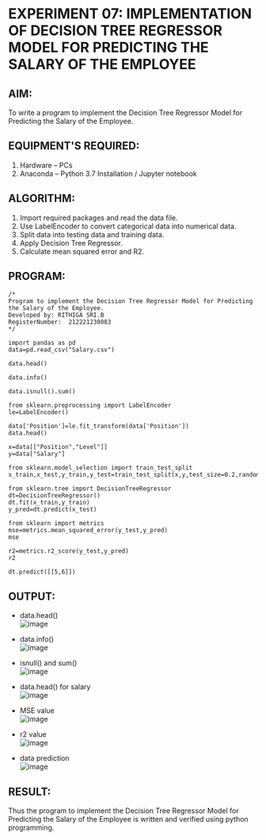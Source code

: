 # EXPERIMENT 07: IMPLEMENTATION OF DECISION TREE REGRESSOR MODEL FOR PREDICTING THE SALARY OF THE EMPLOYEE

## AIM:
To write a program to implement the Decision Tree Regressor Model for Predicting the Salary of the Employee.

## EQUIPMENT'S REQUIRED:
1. Hardware – PCs
2. Anaconda – Python 3.7 Installation / Jupyter notebook

## ALGORITHM:
1. Import required packages and read the data file.
2. Use LabelEncoder to convert categorical data into numerical data.
3. Split data into testing data and training data.
4. Apply Decision Tree Regressor.
5. Calculate mean squared error and R2.

## PROGRAM:
```
/*
Program to implement the Decision Tree Regressor Model for Predicting the Salary of the Employee.
Developed by: RITHIGA SRI.B
RegisterNumber:  212221230083
*/
```
```
import pandas as pd
data=pd.read_csv("Salary.csv")

data.head()

data.info()

data.isnull().sum()

from sklearn.preprocessing import LabelEncoder
le=LabelEncoder()

data['Position']=le.fit_transform(data['Position'])
data.head()

x=data[["Position","Level"]]
y=data["Salary"]

from sklearn.model_selection import train_test_split
x_train,x_test,y_train,y_test=train_test_split(x,y,test_size=0.2,random_state=2)

from sklearn.tree import DecisionTreeRegressor
dt=DecisionTreeRegressor()
dt.fit(x_train,y_train)
y_pred=dt.predict(x_test)

from sklearn import metrics
mse=metrics.mean_squared_error(y_test,y_pred)
mse

r2=metrics.r2_score(y_test,y_pred)
r2

dt.predict([[5,6]])
```
## OUTPUT:
* data.head()  
![image](https://github.com/Rithigasri/Implementation-of-Decision-Tree-Regressor-Model-for-Predicting-the-Salary-of-the-Employee/assets/93427256/fb3764f5-f568-438d-b639-735e8c1339fa)

* data.info()  
![image](https://github.com/Rithigasri/Implementation-of-Decision-Tree-Regressor-Model-for-Predicting-the-Salary-of-the-Employee/assets/93427256/109e631a-4ca3-4f18-85a4-2ebb2e1b0938)

* isnull() and sum()  
![image](https://github.com/Rithigasri/Implementation-of-Decision-Tree-Regressor-Model-for-Predicting-the-Salary-of-the-Employee/assets/93427256/761a0566-651b-4ffe-b4ae-a0a0ed8001a3)

* data.head() for salary  
![image](https://github.com/Rithigasri/Implementation-of-Decision-Tree-Regressor-Model-for-Predicting-the-Salary-of-the-Employee/assets/93427256/f912ebe5-1b88-442e-81cb-a2f5ac290c3d)
 
* MSE value  
![image](https://github.com/Rithigasri/Implementation-of-Decision-Tree-Regressor-Model-for-Predicting-the-Salary-of-the-Employee/assets/93427256/26c719a2-9424-478e-b158-eba104f638a8)

* r2 value  
![image](https://github.com/Rithigasri/Implementation-of-Decision-Tree-Regressor-Model-for-Predicting-the-Salary-of-the-Employee/assets/93427256/564f1170-ebb9-480c-a79d-3f4dfef0d31f)

* data prediction  
![image](https://github.com/Rithigasri/Implementation-of-Decision-Tree-Regressor-Model-for-Predicting-the-Salary-of-the-Employee/assets/93427256/a9f94cc2-4eaf-4265-9377-18c374426ac5)



## RESULT:
Thus the program to implement the Decision Tree Regressor Model for Predicting the Salary of the Employee is written and verified using python programming.
